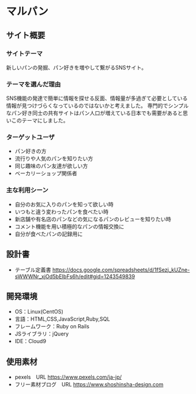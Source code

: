 # マルパン

## サイト概要
### サイトテーマ
新しいパンの発掘、パン好きを増やして繋がるSNSサイト。

### テーマを選んだ理由
SNS機能の発達で簡単に情報を探せる反面、情報量が多過ぎて必要としている情報が見つけづらくなっているのではないかと考えました。
専門的でシンプルなパン好き同士の共有サイトはパン人口が増えている日本でも需要があると思いこのテーマにしました。

### ターゲットユーザ
- パン好きの方
- 流行りや人気のパンを知りたい方
- 同じ趣味のパン友達が欲しい方
- ベーカリーショップ関係者

### 主な利用シーン
- 自分のお気に入りのパンを知って欲しい時
- いつもと違う変わったパンを食べたい時
- 新店舗や有名店のパンなどの気になるパンのレビューを知りたい時
- コメント機能を用い積極的なパンの情報交換に
- 自分が食べたパンの記録用に

## 設計書
- テーブル定義書 https://docs.google.com/spreadsheets/d/1fSezj_kUZne-sWWWNr_xjOd5bEIbFs6h/edit#gid=1243549839

## 開発環境
- OS：Linux(CentOS)
- 言語：HTML,CSS,JavaScript,Ruby,SQL
- フレームワーク：Ruby on Rails
- JSライブラリ：jQuery
- IDE：Cloud9

## 使用素材
- pexels　URL https://www.pexels.com/ja-jp/
- フリー素材ブログ　URL https://www.shoshinsha-design.com
